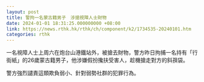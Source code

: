 ```yaml
---
layout: post
title: 警拘一名蒙古籍男子　涉搶視障人士財物
date: 2024-01-01 18:31:25.000000000 +08:00
link: https://news.rthk.hk/rthk/ch/component/k2/1734535-20240101.htm
categories: rthk
---
```


一名視障人士上周六在炮台山港鐵站外，被搶去財物，警方昨日拘捕一名持有「行街紙」的26歲蒙古籍男子，他涉嫌假扮攙扶受害人，趁機搶走對方的斜孭袋。

警方強烈譴責這類欺負弱小、針對弱勢社群的犯罪行為。
